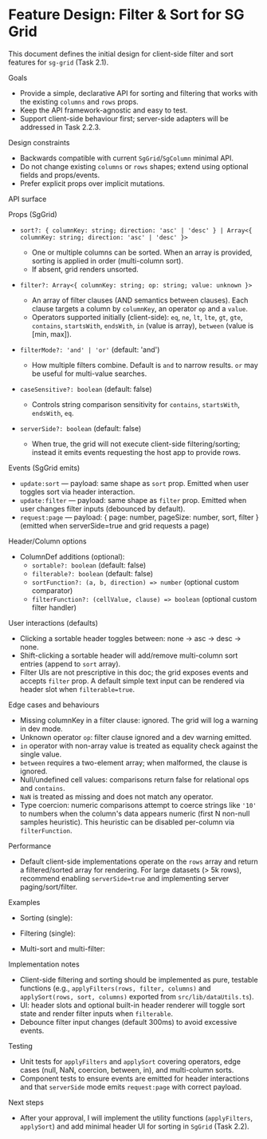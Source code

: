 # Feature Design: Filter & Sort for SG Grid

This document defines the initial design for client-side filter and sort features for `sg-grid` (Task 2.1).

Goals

- Provide a simple, declarative API for sorting and filtering that works with the existing `columns` and `rows` props.
- Keep the API framework-agnostic and easy to test.
- Support client-side behaviour first; server-side adapters will be addressed in Task 2.2.3.

Design constraints

- Backwards compatible with current `SgGrid`/`SgColumn` minimal API.
- Do not change existing `columns` or `rows` shapes; extend using optional fields and props/events.
- Prefer explicit props over implicit mutations.

API surface

Props (SgGrid)

- `sort?: { columnKey: string; direction: 'asc' | 'desc' } | Array<{ columnKey: string; direction: 'asc' | 'desc' }>`
  - One or multiple columns can be sorted. When an array is provided, sorting is applied in order (multi-column sort).
  - If absent, grid renders unsorted.

- `filter?: Array<{ columnKey: string; op: string; value: unknown }>`
  - An array of filter clauses (AND semantics between clauses). Each clause targets a column by `columnKey`, an operator `op` and a `value`.
  - Operators supported initially (client-side): `eq`, `ne`, `lt`, `lte`, `gt`, `gte`, `contains`, `startsWith`, `endsWith`, `in` (value is array), `between` (value is [min, max]).

- `filterMode?: 'and' | 'or'` (default: 'and')
  - How multiple filters combine. Default is `and` to narrow results. `or` may be useful for multi-value searches.

- `caseSensitive?: boolean` (default: false)
  - Controls string comparison sensitivity for `contains`, `startsWith`, `endsWith`, `eq`.

- `serverSide?: boolean` (default: false)
  - When true, the grid will not execute client-side filtering/sorting; instead it emits events requesting the host app to provide rows.

Events (SgGrid emits)

- `update:sort` — payload: same shape as `sort` prop. Emitted when user toggles sort via header interaction.
- `update:filter` — payload: same shape as `filter` prop. Emitted when user changes filter inputs (debounced by default).
- `request:page` — payload: { page: number, pageSize: number, sort, filter } (emitted when serverSide=true and grid requests a page)

Header/Column options

- ColumnDef additions (optional):
  - `sortable?: boolean` (default: false)
  - `filterable?: boolean` (default: false)
  - `sortFunction?: (a, b, direction) => number` (optional custom comparator)
  - `filterFunction?: (cellValue, clause) => boolean` (optional custom filter handler)

User interactions (defaults)

- Clicking a sortable header toggles between: none -> asc -> desc -> none.
- Shift-clicking a sortable header will add/remove multi-column sort entries (append to `sort` array).
- Filter UIs are not prescriptive in this doc; the grid exposes events and accepts `filter` prop. A default simple text input can be rendered via header slot when `filterable=true`.

Edge cases and behaviours

- Missing columnKey in a filter clause: ignored. The grid will log a warning in dev mode.
- Unknown operator `op`: filter clause ignored and a dev warning emitted.
- `in` operator with non-array value is treated as equality check against the single value.
- `between` requires a two-element array; when malformed, the clause is ignored.
- Null/undefined cell values: comparisons return false for relational ops and `contains`.
- `NaN` is treated as missing and does not match any operator.
- Type coercion: numeric comparisons attempt to coerce strings like `'10'` to numbers when the column's data appears numeric (first N non-null samples heuristic). This heuristic can be disabled per-column via `filterFunction`.

Performance

- Default client-side implementations operate on the `rows` array and return a filtered/sorted array for rendering. For large datasets (> 5k rows), recommend enabling `serverSide=true` and implementing server paging/sort/filter.

Examples

- Sorting (single):
  <SgGrid :columns="cols" :rows="rows" :sort="{ columnKey: 'age', direction: 'desc' }" />

- Filtering (single):
  <SgGrid :filter="[{ columnKey: 'name', op: 'contains', value: 'al' }]" />

- Multi-sort and multi-filter:
  <SgGrid :sort="[{ columnKey: 'lastName', direction: 'asc' }, { columnKey: 'age', direction: 'desc' }]"
          :filter="[{ columnKey: 'active', op: 'eq', value: true }, { columnKey: 'age', op: 'gte', value: 30 }]" />

Implementation notes

- Client-side filtering and sorting should be implemented as pure, testable functions (e.g., `applyFilters(rows, filter, columns)` and `applySort(rows, sort, columns)` exported from `src/lib/dataUtils.ts`).
- UI: header slots and optional built-in header renderer will toggle sort state and render filter inputs when `filterable`.
- Debounce filter input changes (default 300ms) to avoid excessive events.

Testing

- Unit tests for `applyFilters` and `applySort` covering operators, edge cases (null, NaN, coercion, between, in), and multi-column sorts.
- Component tests to ensure events are emitted for header interactions and that `serverSide` mode emits `request:page` with correct payload.

Next steps

- After your approval, I will implement the utility functions (`applyFilters`, `applySort`) and add minimal header UI for sorting in `SgGrid` (Task 2.2).
